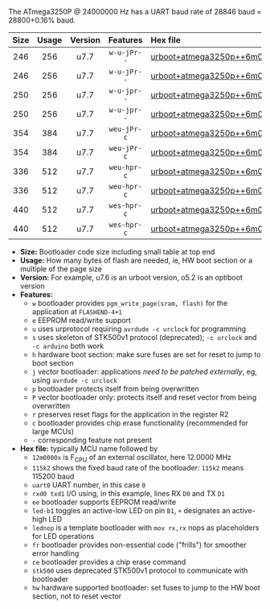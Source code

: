 The ATmega3250P @ 24000000 Hz has a UART baud rate of 28846 baud = 28800+0.16% baud.

|Size|Usage|Version|Features|Hex file|
|:-:|:-:|:-:|:-:|:--|
|246|256|u7.7|`w-u-jPr--`|[urboot+atmega3250p++6m0000x++++7k2_uart0_rxe0_txe1_led+b7.hex](https://raw.githubusercontent.com/stefanrueger/urboot.hex/main/mcus/atmega3250p/external_oscillator/fcpu++6m0000_Hz/br++++7k2_bps/urboot+atmega3250p++6m0000x++++7k2_uart0_rxe0_txe1_led+b7.hex)|
|246|256|u7.7|`w-u-jPr--`|[urboot+atmega3250p++6m0000x++++7k2_uart0_rxe0_txe1_lednop.hex](https://raw.githubusercontent.com/stefanrueger/urboot.hex/main/mcus/atmega3250p/external_oscillator/fcpu++6m0000_Hz/br++++7k2_bps/urboot+atmega3250p++6m0000x++++7k2_uart0_rxe0_txe1_lednop.hex)|
|250|256|u7.7|`w-u-jpr--`|[urboot+atmega3250p++6m0000x++++7k2_uart0_rxe0_txe1_led+b7_fr.hex](https://raw.githubusercontent.com/stefanrueger/urboot.hex/main/mcus/atmega3250p/external_oscillator/fcpu++6m0000_Hz/br++++7k2_bps/urboot+atmega3250p++6m0000x++++7k2_uart0_rxe0_txe1_led+b7_fr.hex)|
|250|256|u7.7|`w-u-jpr--`|[urboot+atmega3250p++6m0000x++++7k2_uart0_rxe0_txe1_lednop_fr.hex](https://raw.githubusercontent.com/stefanrueger/urboot.hex/main/mcus/atmega3250p/external_oscillator/fcpu++6m0000_Hz/br++++7k2_bps/urboot+atmega3250p++6m0000x++++7k2_uart0_rxe0_txe1_lednop_fr.hex)|
|354|384|u7.7|`weu-jPr-c`|[urboot+atmega3250p++6m0000x++++7k2_uart0_rxe0_txe1_ee_led+b7_fr_ce.hex](https://raw.githubusercontent.com/stefanrueger/urboot.hex/main/mcus/atmega3250p/external_oscillator/fcpu++6m0000_Hz/br++++7k2_bps/urboot+atmega3250p++6m0000x++++7k2_uart0_rxe0_txe1_ee_led+b7_fr_ce.hex)|
|354|384|u7.7|`weu-jPr-c`|[urboot+atmega3250p++6m0000x++++7k2_uart0_rxe0_txe1_ee_lednop_fr_ce.hex](https://raw.githubusercontent.com/stefanrueger/urboot.hex/main/mcus/atmega3250p/external_oscillator/fcpu++6m0000_Hz/br++++7k2_bps/urboot+atmega3250p++6m0000x++++7k2_uart0_rxe0_txe1_ee_lednop_fr_ce.hex)|
|336|512|u7.7|`weu-hpr-c`|[urboot+atmega3250p++6m0000x++++7k2_uart0_rxe0_txe1_ee_led+b7_fr_ce_hw.hex](https://raw.githubusercontent.com/stefanrueger/urboot.hex/main/mcus/atmega3250p/external_oscillator/fcpu++6m0000_Hz/br++++7k2_bps/urboot+atmega3250p++6m0000x++++7k2_uart0_rxe0_txe1_ee_led+b7_fr_ce_hw.hex)|
|336|512|u7.7|`weu-hpr-c`|[urboot+atmega3250p++6m0000x++++7k2_uart0_rxe0_txe1_ee_lednop_fr_ce_hw.hex](https://raw.githubusercontent.com/stefanrueger/urboot.hex/main/mcus/atmega3250p/external_oscillator/fcpu++6m0000_Hz/br++++7k2_bps/urboot+atmega3250p++6m0000x++++7k2_uart0_rxe0_txe1_ee_lednop_fr_ce_hw.hex)|
|440|512|u7.7|`wes-hpr-c`|[urboot+atmega3250p++6m0000x++++7k2_uart0_rxe0_txe1_ee_led+b7_fr_ce_stk500_hw.hex](https://raw.githubusercontent.com/stefanrueger/urboot.hex/main/mcus/atmega3250p/external_oscillator/fcpu++6m0000_Hz/br++++7k2_bps/urboot+atmega3250p++6m0000x++++7k2_uart0_rxe0_txe1_ee_led+b7_fr_ce_stk500_hw.hex)|
|440|512|u7.7|`wes-hpr-c`|[urboot+atmega3250p++6m0000x++++7k2_uart0_rxe0_txe1_ee_lednop_fr_ce_stk500_hw.hex](https://raw.githubusercontent.com/stefanrueger/urboot.hex/main/mcus/atmega3250p/external_oscillator/fcpu++6m0000_Hz/br++++7k2_bps/urboot+atmega3250p++6m0000x++++7k2_uart0_rxe0_txe1_ee_lednop_fr_ce_stk500_hw.hex)|

- **Size:** Bootloader code size including small table at top end
- **Usage:** How many bytes of flash are needed, ie, HW boot section or a multiple of the page size
- **Version:** For example, u7.6 is an urboot version, o5.2 is an optiboot version
- **Features:**
  + `w` bootloader provides `pgm_write_page(sram, flash)` for the application at `FLASHEND-4+1`
  + `e` EEPROM read/write support
  + `u` uses urprotocol requiring `avrdude -c urclock` for programming
  + `s` uses skeleton of STK500v1 protocol (deprecated); `-c urclock` and `-c arduino` both work
  + `h` hardware boot section: make sure fuses are set for reset to jump to boot section
  + `j` vector bootloader: applications *need to be patched externally*, eg, using `avrdude -c urclock`
  + `p` bootloader protects itself from being overwritten
  + `P` vector bootloader only: protects itself and reset vector from being overwritten
  + `r` preserves reset flags for the application in the register R2
  + `c` bootloader provides chip erase functionality (recommended for large MCUs)
  + `-` corresponding feature not present
- **Hex file:** typically MCU name followed by
  + `12m0000x` is F<sub>CPU</sub> of an external oscillator, here 12.0000 MHz
  + `115k2` shows the fixed baud rate of the bootloader: `115k2` means 115200 baud
  + `uart0` UART number, in this case `0`
  + `rxd0 txd1` I/O using, in this example, lines RX `D0` and TX `D1`
  + `ee` bootloader supports EEPROM read/write
  + `led-b1` toggles an active-low LED on pin `B1`, `+` designates an active-high LED
  + `lednop` is a template bootloader with `mov rx,rx` nops as placeholders for LED operations
  + `fr` bootloader provides non-essential code ("frills") for smoother error handling
  + `ce` bootloader provides a chip erase command
  + `stk500` uses deprecated STK500v1 protocol to communicate with bootloader
  + `hw` hardware supported bootloader: set fuses to jump to the HW boot section, not to reset vector
